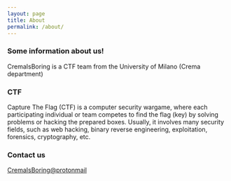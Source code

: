 ```yaml
---
layout: page
title: About
permalink: /about/
---
```


### Some information about us!
CremaIsBoring is a CTF team from the University of Milano (Crema department)

### CTF
Capture The Flag (CTF) is a computer security wargame, where each participating individual or team competes to find the flag (key) by solving problems or hacking the prepared boxes. Usually, it involves many security fields, such as web hacking, binary reverse engineering, exploitation, forensics, cryptography, etc.


### Contact us

[CremaIsBoring@protonmail](mailto:CremaIsBoring@protonmail)
